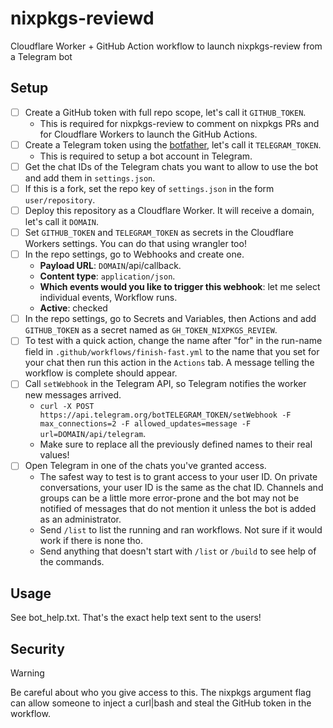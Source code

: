 # nixpkgs-reviewd

Cloudflare Worker + GitHub Action workflow to launch nixpkgs-review from a Telegram bot

## Setup
- [ ] Create a GitHub token with full repo scope, let's call it `GITHUB_TOKEN`.
  - This is required for nixpkgs-review to comment on nixpkgs PRs and for Cloudflare Workers to launch the GitHub Actions.
- [ ] Create a Telegram token using the [botfather](https://t.me/BotFather), let's call it `TELEGRAM_TOKEN`.
  - This is required to setup a bot account in Telegram.
- [ ] Get the chat IDs of the Telegram chats you want to allow to use the bot and add them in `settings.json`.
- [ ] If this is a fork, set the repo key of `settings.json` in the form `user/repository`.
- [ ] Deploy this repository as a Cloudflare Worker. It will receive a domain, let's call it `DOMAIN`.
- [ ] Set `GITHUB_TOKEN` and `TELEGRAM_TOKEN` as secrets in the Cloudflare Workers settings. You can do that using wrangler too!
- [ ] In the repo settings, go to Webhooks and create one.
  - **Payload URL**: `DOMAIN`/api/callback.
  - **Content type**: `application/json`.
  - **Which events would you like to trigger this webhook**: let me select individual events, Workflow runs.
  - **Active**: checked
- [ ] In the repo settings, go to Secrets and Variables, then Actions and add `GITHUB_TOKEN` as a secret named as `GH_TOKEN_NIXPKGS_REVIEW`.
- [ ] To test with a quick action, change the name after "for" in the run-name field in `.github/workflows/finish-fast.yml` to the name that you set for your chat then run this action in the `Actions` tab. A message telling the workflow is complete should appear.
- [ ] Call `setWebhook` in the Telegram API, so Telegram notifies the worker new messages arrived.
  - `curl -X POST https://api.telegram.org/botTELEGRAM_TOKEN/setWebhook -F max_connections=2 -F allowed_updates=message -F url=DOMAIN/api/telegram`.
  - Make sure to replace all the previously defined names to their real values!
- [ ] Open Telegram in one of the chats you've granted access.
  - The safest way to test is to grant access to your user ID. On private conversations, your user ID is the same as the chat ID. Channels and groups can be a little more error-prone and the bot may not be notified of messages that do not mention it unless the bot is added as an administrator. 
  - Send `/list` to list the running and ran workflows. Not sure if it would work if there is none tho.
  - Send anything that doesn't start with `/list` or `/build` to see help of the commands.

## Usage
See bot_help.txt. That's the exact help text sent to the users!

## Security

> [!WARNING]
> Be careful about who you give access to this. The nixpkgs argument flag can allow someone to inject a curl|bash and steal the GitHub token in the workflow.

